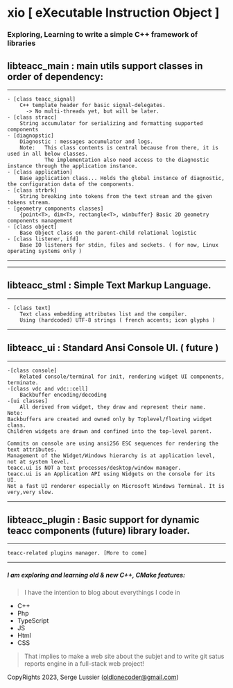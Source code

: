 
# xio [ eXecutable Instruction Object ]


### Exploring, Learning to write a simple C++ framework of libraries
## libteacc_main : main utils support classes in order of dependency:

---
    - [class teacc_signal]
        C++ template header for basic signal-delegates.
          -> No multi-threads yet, but will be later.
    - [class stracc]
        String accumulator for serializing and formatting supported components
    - [diagnopstic]
        Diagnostic : messages accumulator and logs.
        Note:   This class contents is central because from there, it is used in all below classes.
                The implementation also need access to the diagnostic instance through the application instance.
    - [class application]
        Base application class... Holds the global instance of diagnostic, the configuration data of the components.
    - [class strbrk]
        String breaking into tokens from the text stream and the given tokens stream.
    - [geometry components classes]
        {point<T>, dim<T>, rectangle<T>, winbuffer} Basic 2D geometry components management
    - [class object]
        Base Object class on the parent-child relational logistic
    - [class listener, ifd]
        Base IO listeners for stdin, files and sockets. ( for now, Linux operating systems only )
***




***

## libteacc_stml : Simple Text Markup Language.
---
    - [class text]
        Text class embedding attributes list and the compiler.
        Using (hardcoded) UTF-8 strings ( french accents; icon glyphs )

***

## libteacc_ui : Standard Ansi Console UI. ( future )
---
    -[class console]
        Related console/terminal for init, rendering widget UI components, terminate.
    -[class vdc and vdc::cell]
        Backbuffer encoding/decoding
    -[ui classes]
        All derived from widget, they draw and represent their name.
    Note:
    Backbuffers are created and owned only by Toplevel/floating widget class.
    Children widgets are drawn and confined into the top-level parent.

    Commits on console are using ansi256 ESC sequences for rendering the text attributes.
    Management of the Widget/Windows hierarchy is at application level, not at system level.
    teacc.ui is NOT a text processes/desktop/window manager.
    teacc.ui is an Application API using Widgets on the console for its UI.
    Not a fast UI renderer especially on Microsoft Windows Terminal. It is very,very slow.

***

## libteacc_plugin : Basic support for dynamic teacc components (future) library loader.
---
    teacc-related plugins manager. [More to come]

***

##### I am exploring and learning old & new C++, CMake features:

> I have the intention to blog about everythings I code in
* C++
* Php
* TypeScript
* JS
* Html
* CSS
>That implies to make a web site about the subjet and to write git satus reports engine in a full-stack web project!

CopyRights 2023, Serge Lussier (oldlonecoder@gmail.com)


